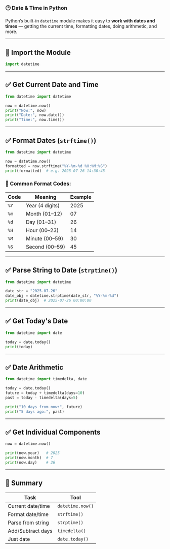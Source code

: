 ### 🕒 Date & Time in Python

Python’s built-in `datetime` module makes it easy to **work with dates and times** — getting the current time, formatting dates, doing arithmetic, and more.

---

## 🔹 Import the Module

```python
import datetime
```

---

## ✅ Get Current Date and Time

```python
from datetime import datetime

now = datetime.now()
print("Now:", now)
print("Date:", now.date())
print("Time:", now.time())
```

---

## ✅ Format Dates (`strftime()`)

```python
from datetime import datetime

now = datetime.now()
formatted = now.strftime("%Y-%m-%d %H:%M:%S")
print(formatted)  # e.g. 2025-07-26 14:30:45
```

### 📌 Common Format Codes:

| Code | Meaning         | Example |
| ---- | --------------- | ------- |
| `%Y` | Year (4 digits) | 2025    |
| `%m` | Month (01–12)   | 07      |
| `%d` | Day (01–31)     | 26      |
| `%H` | Hour (00–23)    | 14      |
| `%M` | Minute (00–59)  | 30      |
| `%S` | Second (00–59)  | 45      |

---

## ✅ Parse String to Date (`strptime()`)

```python
from datetime import datetime

date_str = "2025-07-26"
date_obj = datetime.strptime(date_str, "%Y-%m-%d")
print(date_obj)  # 2025-07-26 00:00:00
```

---

## ✅ Get Today's Date

```python
from datetime import date

today = date.today()
print(today)
```

---

## ✅ Date Arithmetic

```python
from datetime import timedelta, date

today = date.today()
future = today + timedelta(days=10)
past = today - timedelta(days=5)

print("10 days from now:", future)
print("5 days ago:", past)
```

---

## ✅ Get Individual Components

```python
now = datetime.now()

print(now.year)   # 2025
print(now.month)  # 7
print(now.day)    # 26
```

---

## 🧠 Summary

| Task              | Tool             |
| ----------------- | ---------------- |
| Current date/time | `datetime.now()` |
| Format date/time  | `strftime()`     |
| Parse from string | `strptime()`     |
| Add/Subtract days | `timedelta()`    |
| Just date         | `date.today()`   |

